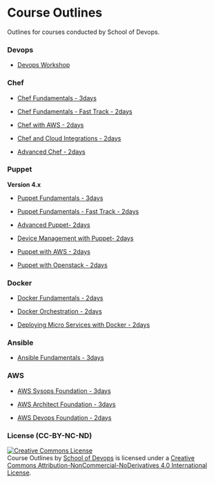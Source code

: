 # Course Outlines
Outlines for courses conducted by School of Devops.

### Devops

* [Devops Workshop](devops/xyz.md)


### Chef

* [Chef Fundamentals -   3days](chef/chef-fundamentals-2days.md)

* [Chef Fundamentals - Fast Track - 2days](chef/chef-fundamentals-2days.md)

* [Chef with AWS -   2days](chef/chef-aws-2days.md)

* [Chef and Cloud Integrations -   2days](chef/chef-cloud-2days.md)

* [Advanced Chef -   2days](chef/chef-advanced-2days.md)

### Puppet

**Version 4.x**

* [Puppet Fundamentals - 3days](puppet/puppet-fundamentals-2days.md)

* [Puppet Fundamentals - Fast Track -  2days](puppet/puppet-fundamentals-2days.md)

* [Advanced Puppet-   2days](puppet/puppet-advanced-2days.md)

* [Device Management with Puppet-   2days](puppet/puppet-device-management-2days.md)

* [Puppet with AWS -   2days](puppet/puppet-aws-2days.md)

* [Puppet with Openstack -   2days](puppet/puppet-openstack-2days.md)


### Docker

* [Docker Fundamentals - 2days](docker/docker-fundamentals-2days.md)

* [Docker Orchestration - 2days](docker/docker-orchestration-2days.md)

* [ Deploying Micro Services with Docker - 2days](docker/docker-microservices-2days.md)

### Ansible

* [Ansible Fundamentals - 3days](ansible/ansible-fundamentals-3days.md)

### AWS

* [AWS Sysops Foundation - 3days](aws/aws-sysops-3days.md)

* [AWS Architect Foundation - 3days](aws/aws-architect-3days.md)

* [AWS Devops Foundation - 2days](aws/aws-devops-2days.md)


### License (CC-BY-NC-ND)

<a rel="license" href="http://creativecommons.org/licenses/by-nc-nd/4.0/"><img alt="Creative Commons License" style="border-width:0" src="https://i.creativecommons.org/l/by-nc-nd/4.0/88x31.png" /></a><br /><span xmlns:dct="http://purl.org/dc/terms/" property="dct:title">Course Outlines   </span> by <a xmlns:cc="http://creativecommons.org/ns#" href="www.schoolofdevops.com" property="cc:attributionName" rel="cc:attributionURL">School of Devops</a> is licensed under a <a rel="license" href="http://creativecommons.org/licenses/by-nc-nd/4.0/">Creative Commons Attribution-NonCommercial-NoDerivatives 4.0 International License</a>.
